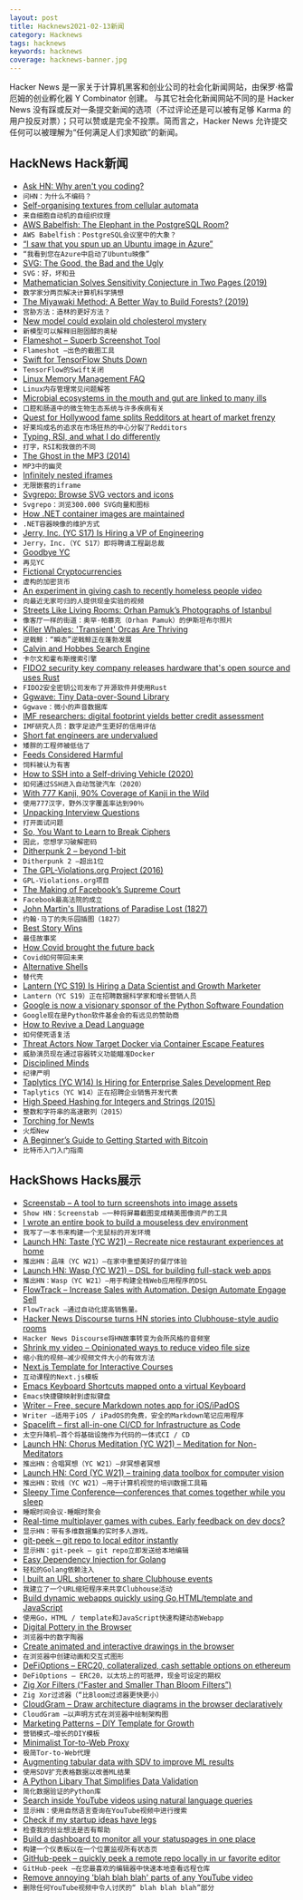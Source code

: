 ```yaml
---
layout: post
title: Hacknews2021-02-13新闻
category: Hacknews
tags: hacknews
keywords: hacknews
coverage: hacknews-banner.jpg
---
```


Hacker News 是一家关于计算机黑客和创业公司的社会化新闻网站，由保罗·格雷厄姆的创业孵化器 Y Combinator 创建。
与其它社会化新闻网站不同的是 Hacker News 没有踩或反对一条提交新闻的选项（不过评论还是可以被有足够 Karma 的用户投反对票）；只可以赞或是完全不投票。简而言之，Hacker News 允许提交任何可以被理解为“任何满足人们求知欲”的新闻。

## HackNews Hack新闻


- [Ask HN: Why aren't you coding?](item?id=26112361)
- `问HN：为什么不编码？`
- [Self-organising textures from cellular automata](https://distill.pub/selforg/2021/textures/)
- `来自细胞自动机的自组织纹理`
- [AWS Babelfish: The Elephant in the PostgreSQL Room?](https://postgresql.fund/blog/babelfish-the-elephant-in-the-room/)
- `AWS Babelfish：PostgreSQL会议室中的大象？`
- [“I saw that you spun up an Ubuntu image in Azure”](https://twitter.com/LucaBongiorni/status/1359560585990537216)
- `“我看到您在Azure中启动了Ubuntu映像”`
- [SVG: The Good, the Bad and the Ugly](https://www.eisfunke.com/article/svg-the-good-the-bad-and-the-ugly.html)
- `SVG：好，坏和丑`
- [Mathematician Solves Sensitivity Conjecture in Two Pages (2019)](https://www.quantamagazine.org/mathematician-solves-computer-science-conjecture-in-two-pages-20190725/)
- `数学家分两页解决计算机科学猜想`
- [The Miyawaki Method: A Better Way to Build Forests? (2019)](https://daily.jstor.org/the-miyawaki-method-a-better-way-to-build-forests/)
- `宫胁方法：造林的更好方法？ `
- [New model could explain old cholesterol mystery](https://sciencenorway.no/cholesterol-fat-heart-attacks/new-model-could-explain-old-cholesterol-mystery/1810159)
- `新模型可以解释旧胆固醇的奥秘`
- [Flameshot – Superb Screenshot Tool](https://github.com/flameshot-org/flameshot/)
- `Flameshot –出色的截图工具`
- [Swift for TensorFlow Shuts Down](https://github.com/tensorflow/swift)
- `TensorFlow的Swift关闭`
- [Linux Memory Management FAQ](http://landley.net/writing/memory-faq.txt)
- `Linux内存管理常见问题解答`
- [Microbial ecosystems in the mouth and gut are linked to many ills](https://www.economist.com/science-and-technology/2021/02/10/microbial-ecosystems-in-the-mouth-and-gut-are-linked-to-many-ills)
- `口腔和肠道中的微生物生态系统与许多疾病有关`
- [Quest for Hollywood fame splits Redditors at heart of market frenzy](https://www.nytimes.com/2021/02/04/technology/wallstreetbets-gamestop-hollywood.html)
- `好莱坞成名的追求在市场狂热的中心分裂了Redditors`
- [Typing, RSI, and what I do differently](https://senryu.pub/afternoonrobot/articles/typing-rsi-and-what-i-do-differently)
- `打字，RSI和我做的不同`
- [The Ghost in the MP3 (2014)](http://theghostinthemp3.com/theghostinthemp3.html)
- `MP3中的幽灵`
- [Infinitely nested iframes](https://ciphrd.com/2021/02/10/iframe-feedback-a-fun-technique-with-iframes-on-the-web/)
- `无限嵌套的iframe`
- [Svgrepo: Browse SVG vectors and icons](https://www.svgrepo.com/)
- `Svgrepo：浏览300.000 SVG向量和图标`
- [How .NET container images are maintained](https://devblogs.microsoft.com/dotnet/staying-safe-with-dotnet-containers/)
- `.NET容器映像的维护方式`
- [Jerry, Inc. (YC S17) Is Hiring a VP of Engineering](https://apply.workable.com/jerry/j/B8AC064D37/)
- `Jerry，Inc.（YC S17）即将聘请工程副总裁`
- [Goodbye YC](https://blog.aaronkharris.com/goodbye-yc)
- `再见YC`
- [Fictional Cryptocurrencies](https://astralcodexten.substack.com/p/list-of-fictional-cryptocurrencies)
- `虚构的加密货币`
- [An experiment in giving cash to recently homeless people video](https://www.bbc.com/reel/video/p096hf4z/the-7-500-universal-basic-income-experiment)
- `向最近无家可归的人提供现金实验的视频`
- [Streets Like Living Rooms: Orhan Pamuk’s Photographs of Istanbul](https://thepointmag.com/criticism/streets-like-living-rooms/)
- `像客厅一样的街道：奥罕·帕慕克（Orhan Pamuk）的伊斯坦布尔照片`
- [Killer Whales: 'Transient' Orcas Are Thriving](https://www.theatlantic.com/science/archive/2021/01/orcas-killer-whale-resident-transient/617862/)
- `逆戟鲸：“瞬态”逆戟鲸正在蓬勃发展`
- [Calvin and Hobbes Search Engine](http://michaelyingling.com/random/calvin_and_hobbes/)
- `卡尔文和霍布斯搜索引擎`
- [FIDO2 security key company releases hardware that's open source and uses Rust](https://solokeys.com/blogs/news/our-solo-v2-campaign-launches-on-january-26th)
- `FIDO2安全密钥公司发布了开源软件并使用Rust`
- [Ggwave: Tiny Data-over-Sound Library](https://github.com/ggerganov/ggwave#ggwave)
- `Ggwave：微小的声音数据库`
- [IMF researchers: digital footprint yields better credit assessment](https://blogs.imf.org/2020/12/17/what-is-really-new-in-fintech/)
- `IMF研究人员：数字足迹产生更好的信用评估`
- [Short fat engineers are undervalued](https://nested.substack.com/p/short-fat-engineers-are-undervalued)
- `矮胖的工程师被低估了`
- [Feeds Considered Harmful](https://www.suketk.com/feeds-considered-harmful)
- `饲料被认为有害`
- [How to SSH into a Self-driving Vehicle (2020)](https://goteleport.com/blog/how-ssh-into-a-self-driving-vehicle/)
- `如何通过SSH进入自动驾驶汽车（2020）`
- [With 777 Kanji, 90% Coverage of Kanji in the Wild](https://japanesecomplete.com/777)
- `使用777汉字，野外汉字覆盖率达到90％`
- [Unpacking Interview Questions](https://jacobian.org/series/unpacking-interview-questions/)
- `打开面试问题`
- [So, You Want to Learn to Break Ciphers](https://littlemaninmyhead.wordpress.com/2015/09/28/so-you-want-to-learn-to-break-ciphers/)
- `因此，您想学习破解密码`
- [Ditherpunk 2 – beyond 1-bit](https://www.makeworld.gq/2021/02/dithering.html)
- `Ditherpunk 2 –超出1位`
- [The GPL-Violations.org Project (2016)](http://gpl-violations.org/)
- `GPL-Violations.org项目`
- [The Making of Facebook’s Supreme Court](https://www.newyorker.com/tech/annals-of-technology/inside-the-making-of-facebooks-supreme-court)
- `Facebook最高法院的成立`
- [John Martin's Illustrations of Paradise Lost (1827)](https://publicdomainreview.org/collection/john-martin-s-illustrations-of-paradise-lost-1827)
- `约翰·马丁的失乐园插图（1827）`
- [Best Story Wins](https://www.collaborativefund.com/blog/story/)
- `最佳故事奖`
- [How Covid brought the future back](https://worksinprogress.co/issue/how-covid-brought-the-future-back/)
- `Covid如何带回未来`
- [Alternative Shells](https://github.com/oilshell/oil/wiki/Alternative-Shells)
- `替代壳`
- [Lantern (YC S19) Is Hiring a Data Scientist and Growth Marketer](https://www.notion.so/Lantern-is-Hiring-3c4297071cfc4d4ba567b79c04fdf769)
- `Lantern（YC S19）正在招聘数据科学家和增长营销人员`
- [Google is now a visionary sponsor of the Python Software Foundation](http://pyfound.blogspot.com/2021/02/welcoming-google-as-visionary-sponsor.html)
- `Google现在是Python软件基金会的有远见的赞助商`
- [How to Revive a Dead Language](https://daily.jstor.org/how-to-revive-a-dead-language/)
- `如何使死语复活`
- [Threat Actors Now Target Docker via Container Escape Features](https://www.trendmicro.com/en_us/research/21/b/threat-actors-now-target-docker-via-container-escape-features.html)
- `威胁演员现在通过容器转义功能瞄准Docker`
- [Disciplined Minds](http://fromthearchives.blogspot.com/2008/01/thanks-daniel-for-excellent.html)
- `纪律严明`
- [Taplytics (YC W14) Is Hiring for Enterprise Sales Development Rep](https://jobs.lever.co/taplytics/cab67183-9d2a-4fdb-b5bc-cbbb2d959983)
- `Taplytics（YC W14）正在招聘企业销售开发代表`
- [High Speed Hashing for Integers and Strings (2015)](https://arxiv.org/abs/1504.06804)
- `整数和字符串的高速散列（2015）`
- [Torching for Newts](https://dark-mountain.net/torching-for-newts/)
- `火炬New`
- [A Beginner’s Guide to Getting Started with Bitcoin](https://serhack.me/articles/getting-started-with-bitcoin/)
- `比特币入门入门指南`


## HackShows Hacks展示

- [ Screenstab – A tool to turn screenshots into image assets](https://www.screenstab.com/)
- `Show HN：Screenstab –一种将屏幕截图变成精美图像资产的工具`
- [ I wrote an entire book to build a mouseless dev environment](https://themouseless.dev/)
- `我写了一本书来构建一个无鼠标的开发环境`
- [Launch HN: Taste (YC W21) – Recreate nice restaurant experiences at home](https://www.gettaste.com)
- `推出HN：品味（YC W21）–在家中重塑美好的餐厅体验`
- [Launch HN: Wasp (YC W21) – DSL for building full-stack web apps](item?id=26091956)
- `推出HN：Wasp（YC W21）–用于构建全栈Web应用程序的DSL`
- [ FlowTrack – Increase Sales with Automation. Design Automate Engage Sell](https://flowtrack.co/)
- `FlowTrack –通过自动化提高销售量。`
- [ Hacker News Discourse turns HN stories into Clubhouse-style audio rooms](item?id=26096634)
- `Hacker News Discourse将HN故事转变为会所风格的音频室`
- [ Shrink my video – Opinionated ways to reduce video file size](https://acailly.github.io/shrink-my-video/)
- `缩小我的视频–减少视频文件大小的有效方法`
- [ Next.js Template for Interactive Courses](https://github.com/scastiel/nextjs-course-template)
- `互动课程的Next.js模板`
- [ Emacs Keyboard Shortcuts mapped onto a virtual Keyboard](https://keycombiner.com/collections/emacs/)
- `Emacs快捷键映射到虚拟键盘`
- [ Writer – Free, secure Markdown notes app for iOS/iPadOS](https://apps.apple.com/app/writer-notes-lists-editor/id1539194160?ref=producthunt)
- `Writer –适用于iOS / iPadOS的免费，安全的Markdown笔记应用程序`
- [ Spacelift – first all-in-one CI/CD for Infrastructure as Code](item?id=26102609)
- `太空升降机–首个将基础设施作为代码的一体式CI / CD`
- [Launch HN: Chorus Meditation (YC W21) – Meditation for Non-Meditators](item?id=26103433)
- `推出HN：合唱冥想（YC W21）–非冥想者冥想`
- [Launch HN: Cord (YC W21) – training data toolbox for computer vision](item?id=26104104)
- `推出HN：软线（YC W21）–用于计算机视觉的培训数据工具箱`
- [ Sleepy Time Conference—conferences that comes together while you sleep](https://github.com/breck7/sleepytimeconference/blob/main/README.md)
- `睡眠时间会议-睡眠时聚会`
- [ Real-time multiplayer games with cubes. Early feedback on dev docs?](https://docs.particubes.com/)
- `显示HN：带有多维数据集的实时多人游戏。`
- [ git-peek – git repo to local editor instantly](https://github.com/jarred-sumner/git-peek)
- `显示HN：git-peek – git repo立即发送给本地编辑`
- [ Easy Dependency Injection for Golang](https://github.com/jswidler/simplewire)
- `轻松的Golang依赖注入`
- [ I built an URL shortener to share Clubhouse events](https://clublink.to/)
- `我建立了一个URL缩短程序来共享Clubhouse活动`
- [ Build dynamic webapps quickly using Go,HTML/template and JavaScript](https://github.com/adnaan/gomodest-template)
- `使用Go，HTML / template和JavaScript快速构建动态Webapp`
- [ Digital Pottery in the Browser](https://digital-pottery.glitch.me/)
- `浏览器中的数字陶器`
- [ Create animated and interactive drawings in the browser](https://mutsuacen.com)
- `在浏览器中创建动画和交互式图形`
- [ DeFiOptions – ERC20, collateralized, cash settable options on ethereum](https://github.com/TCGV/DeFiOptions)
- `DeFiOptions – ERC20，以太坊上的可抵押，现金可设定的期权`
- [ Zig Xor Filters (“Faster and Smaller Than Bloom Filters”)](https://github.com/hexops/xorfilter)
- `Zig Xor过滤器（“比Bloom过滤器更快更小）`
- [ CloudGram – Draw architecture diagrams in the browser declaratively](https://cloudgram.dedalusone.com)
- `CloudGram –以声明方式在浏览器中绘制架构图`
- [ Marketing Patterns – DIY Template for Growth](https://terrygodier.com/patterns/)
- `营销模式–增长的DIY模板`
- [ Minimalist Tor-to-Web Proxy](https://github.com/abiko-search/tor2web)
- `极简Tor-to-Web代理`
- [ Augmenting tabular data with SDV to improve ML results](https://github.com/Lion-Mod/HR-Attrition)
- `使用SDV扩充表格数据以改善ML结果`
- [ A Python Libary That Simplifies Data Validation](https://github.com/yaaminu/finicky)
- `简化数据验证的Python库`
- [ Search inside YouTube videos using natural language queries](https://github.com/haltakov/natural-language-youtube-search)
- `显示HN：使用自然语言查询在YouTube视频中进行搜索`
- [ Check if my startup ideas have legs](https://provetheywantit.com/)
- `检查我的创业想法是否有帮助`
- [ Build a dashboard to monitor all your statuspages in one place](https://statusdash.dev/)
- `构建一个仪表板以在一个位置监视所有状态页`
- [ GitHub-peek – quickly peek a remote repo locally in ur favorite editor](https://github.com/rahulunair/github-peek)
- `GitHub-peek –在您最喜欢的编辑器中快速本地查看远程仓库`
- [ Remove annoying 'blah blah blah' parts of any YouTube video](http://summarypanda.com/)
- `删除任何YouTube视频中令人讨厌的“ blah blah blah”部分`

